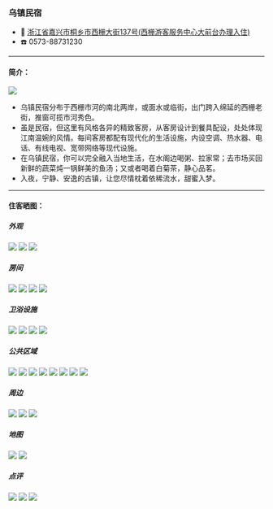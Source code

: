 ### 乌镇民宿

+ 📍 [浙江省嘉兴市桐乡市西栅大街137号(西栅游客服务中心大前台办理入住)](#map)
+ ☎️ 0573-88731230

--- 
#### 简介：

![](../topwrite/assets/住宿/乌镇民宿/乌镇民宿01.jpg)
* 乌镇民宿分布于西栅市河的南北两岸，或面水或临街，出门跨入绵延的西栅老街，推窗可揽市河秀色。
* 虽是民宿，但这里有风格各异的精致客房，从客房设计到餐具配设，处处体现江南温婉的风情。每间客房都配有现代化的生活设施，内设空调、热水器、电话、有线电视、宽带网络等现代设施。
* 在乌镇民宿，你可以完全融入当地生活，在水阁边喝粥、拉家常；去市场买回新鲜的蔬菜炖一锅鲜美的鱼汤；又或者喝着白菊茶，静心品茗。
* 入夜，宁静、安逸的古镇，让您尽情枕着依稀流水，甜蜜入梦。

--- 

#### 住客晒图：

##### 外观
![](../topwrite/assets/住宿/乌镇民宿/乌镇民宿02.jpg)
![](../topwrite/assets/住宿/乌镇民宿/乌镇民宿03.jpg)
![](../topwrite/assets/住宿/乌镇民宿/乌镇民宿04.jpg)

##### 房间
![](../topwrite/assets/住宿/乌镇民宿/乌镇民宿05.jpg)
![](../topwrite/assets/住宿/乌镇民宿/乌镇民宿06.jpg)
![](../topwrite/assets/住宿/乌镇民宿/乌镇民宿07.jpg)
![](../topwrite/assets/住宿/乌镇民宿/乌镇民宿08.jpg)

##### 卫浴设施
![](../topwrite/assets/住宿/乌镇民宿/乌镇民宿09.jpg)
![](../topwrite/assets/住宿/乌镇民宿/乌镇民宿10.jpg)
![](../topwrite/assets/住宿/乌镇民宿/乌镇民宿11.jpg)
![](../topwrite/assets/住宿/乌镇民宿/乌镇民宿12.jpg)

##### 公共区域
![](../topwrite/assets/住宿/乌镇民宿/乌镇民宿13.jpg)
![](../topwrite/assets/住宿/乌镇民宿/乌镇民宿14.jpg)
![](../topwrite/assets/住宿/乌镇民宿/乌镇民宿15.jpg)
![](../topwrite/assets/住宿/乌镇民宿/乌镇民宿16.jpg)
![](../topwrite/assets/住宿/乌镇民宿/乌镇民宿17.jpg)
![](../topwrite/assets/住宿/乌镇民宿/乌镇民宿18.jpg)
![](../topwrite/assets/住宿/乌镇民宿/乌镇民宿19.jpg)
![](../topwrite/assets/住宿/乌镇民宿/乌镇民宿20.jpg)

##### 周边
![](../topwrite/assets/住宿/乌镇民宿/乌镇民宿21.jpg)
![](../topwrite/assets/住宿/乌镇民宿/乌镇民宿22.jpg)
![](../topwrite/assets/住宿/乌镇民宿/乌镇民宿23.jpg)

##### <span id="map">地图</span>
![](../topwrite/assets/住宿/乌镇民宿/乌镇民宿_map01.png)
![](../topwrite/assets/住宿/乌镇民宿/乌镇民宿_map02.png)

##### 点评
![](../topwrite/assets/住宿/乌镇民宿/乌镇民宿_comment01.png)
![](../topwrite/assets/住宿/乌镇民宿/乌镇民宿_comment02.png)
![](../topwrite/assets/住宿/乌镇民宿/乌镇民宿_comment03.png)

